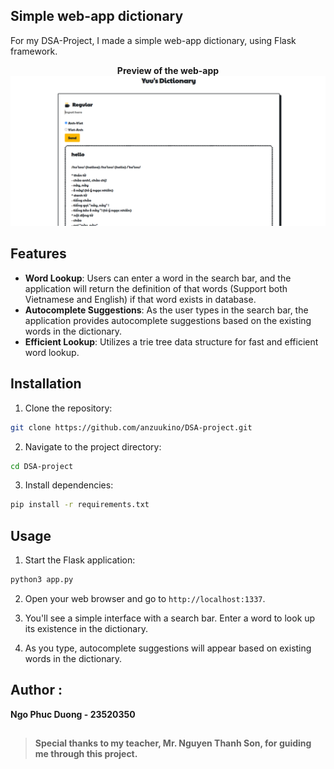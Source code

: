 ## Simple web-app dictionary
For my DSA-Project, I made a simple web-app dictionary, using Flask framework.

<div style="text-align:center">
    <b>Preview of the web-app</b>
    <img src="preview.png">
</div>

## Features

- **Word Lookup**: Users can enter a word in the search bar, and the application will return the definition of that words (Support both Vietnamese and English) if that word exists in database.
- **Autocomplete Suggestions**: As the user types in the search bar, the application provides autocomplete suggestions based on the existing words in the dictionary.
- **Efficient Lookup**: Utilizes a trie tree data structure for fast and efficient word lookup.

## Installation

1. Clone the repository:

```bash
git clone https://github.com/anzuukino/DSA-project.git
```

2. Navigate to the project directory:

```bash
cd DSA-project
```

3. Install dependencies:

```bash
pip install -r requirements.txt
```

## Usage

1. Start the Flask application:

```bash
python3 app.py
```

2. Open your web browser and go to `http://localhost:1337`.

3. You'll see a simple interface with a search bar. Enter a word to look up its existence in the dictionary.

4. As you type, autocomplete suggestions will appear based on existing words in the dictionary.


## Author :
**Ngo Phuc Duong - 23520350**

##
> **Special thanks to my teacher, Mr. Nguyen Thanh Son, for guiding me through this project.**
